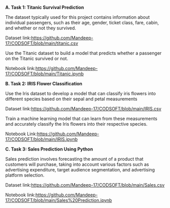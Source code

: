 **A. Task 1: Titanic Survival Prediction**

The dataset typically used for this project contains information about individual passengers, such as their age, gender, ticket class, fare, cabin, and whether or not they survived.

Dataset link:https://github.com/Mandeep-17/CODSOFT/blob/main/titanic.csv

Use the Titanic dataset to build a model that predicts whether a passenger on the Titanic survived or not.

Notebook link:https://github.com/Mandeep-17/CODSOFT/blob/main/Titanic.ipynb

**B. Task 2: IRIS Flower Classification**

Use the Iris dataset to develop a model that can classify iris flowers into different species based on their sepal and petal measurements

Dataset link:https://github.com/Mandeep-17/CODSOFT/blob/main/IRIS.csv

Train a machine learning model that can learn from these measurements and accurately classify the Iris flowers into their respective species.

Notebook Link:https://github.com/Mandeep-17/CODSOFT/blob/main/IRIS.ipynb

**C. Task 3: Sales Prediction Using Python**

Sales prediction involves forecasting the amount of a product that
customers will purchase, taking into account various factors such as
advertising expenditure, target audience segmentation, and
advertising platform selection.

Dataset link:https://github.com/Mandeep-17/CODSOFT/blob/main/Sales.csv

Notebook link:https://github.com/Mandeep-17/CODSOFT/blob/main/Sales%20Prediction.ipynb

